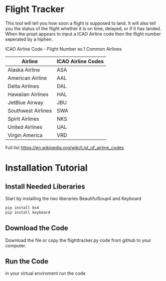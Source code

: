 # Flight Tracker
This tool will tell you how soon a flight is supposed to land. It will also tell you the status of the flight whether it is on time, delayed, or if it has landed. When the propt appears to input a ICAO Airline code then the flight number seperated by a hiphen. 

ICAO Airline Code - Flight Number
ex.1 
Common Airlines

| Airline | ICAO Airline Codes |
| ------- | ----------- |
| Alaska Airline | ASA |
| American Airline | AAL |
| Delta Airlines | DAL |
| Hawaiian Airlines | HAL |
| JetBlue Airway | JBU |
| Southwest Airlines | SWA |
| Spirit Airlines | NKS |
| United Airlines | UAL |
| Virgin America | VRD |

Full list
https://en.wikipedia.org/wiki/List_of_airline_codes
# Installation Tutorial

## Install Needed Liberaries
Start by installing the two liberaries BeautifulSoup4 and Keyboard
```python
pip install bs4
pip install keyboard
```

## Download the Code
Download the file or copy the flighttracker.py code from github to your computer.

## Run the Code
in your virtual enviroment run the code
